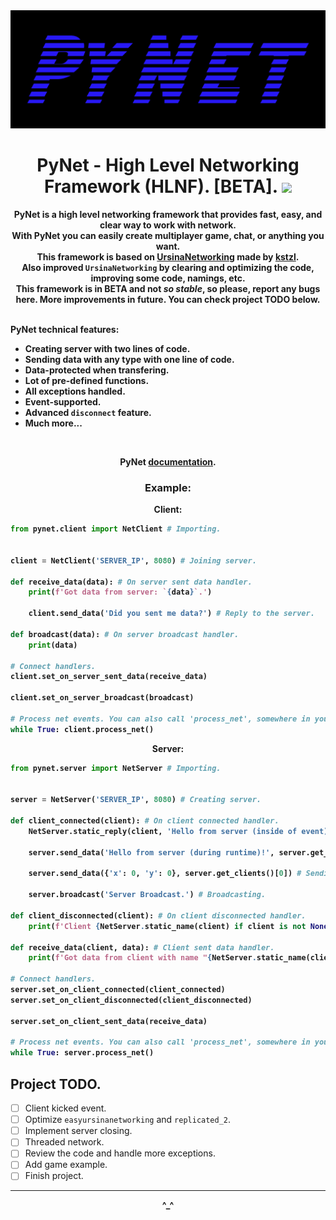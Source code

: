 <img src="pynet.png">

<h1 align="center">PyNet - High Level Networking Framework (HLNF). [BETA]. <img src="https://www.codefactor.io/repository/github/xzripper/pynet/badge?style=for-the-badge"></h1>

<b><p align="center">
    PyNet is a high level networking framework that provides fast, easy, and clear way to work with network.<br>
    With PyNet you can easily create multiplayer game, chat, or anything you want.<br>
    This framework is based on <a href="https://github.com/kstzl/UrsinaNetworking/">UrsinaNetworking</a> made by <a href="https://github.com/kstzl">kstzl</a>.<br>
    Also improved ```UrsinaNetworking``` by clearing and optimizing the code, improving some code, namings, etc.<br>
    This framework is in BETA and not <i>so stable</i>, so please, report any bugs here. More improvements in future. You can check project TODO below.<br><br></p>
    PyNet technical features:
    <ul>
      <li>Creating server with two lines of code.</li>
      <li>Sending data with any type with one line of code.</li>
      <li>Data-protected when transfering.</li>
      <li>Lot of pre-defined functions.</li>
      <li>All exceptions handled.</li>
      <li>Event-supported.</li>
      <li>Advanced ```disconnect``` feature.</li>
      <li>Much more...</li>
    </ul>

  <br><p align="center">PyNet <a href="https://github.com/xzripper/PyNet/blob/main/documentation.md">documentation</a>.</p>

  <h3 align="center">Example:</h3>

  <p align="center">Client:</p>

  ```python
  from pynet.client import NetClient # Importing.


  client = NetClient('SERVER_IP', 8080) # Joining server.

  def receive_data(data): # On server sent data handler.
      print(f'Got data from server: `{data}`.')

      client.send_data('Did you sent me data?') # Reply to the server.

  def broadcast(data): # On server broadcast handler.
      print(data)

  # Connect handlers.
  client.set_on_server_sent_data(receive_data)

  client.set_on_server_broadcast(broadcast)

  # Process net events. You can also call 'process_net', somewhere in your game loop, or whenever it's good for you.
  while True: client.process_net()
  ```

  <p align="center">Server:</p>

  ```python
  from pynet.server import NetServer # Importing.


  server = NetServer('SERVER_IP', 8080) # Creating server.

  def client_connected(client): # On client connected handler.
      NetServer.static_reply(client, 'Hello from server (inside of event)!') # When replying to client inside of event (like onClientConnected), use static_reply.

      server.send_data('Hello from server (during runtime)!', server.get_clients()[0]) # Send data to only one client.

      server.send_data({'x': 0, 'y': 0}, server.get_clients()[0]) # Sending data with any type.

      server.broadcast('Server Broadcast.') # Broadcasting.

  def client_disconnected(client): # On client disconnected handler.
      print(f'Client {NetServer.static_name(client) if client is not None else "Client"} disconnected!') # Print about disconnect.

  def receive_data(client, data): # Client sent data handler.
      print(f'Got data from client with name "{NetServer.static_name(client)}" and id `{NetServer.static_id(client)}`: "{data}".') # Use static_name and static_id to get name and ID inside of event.

  # Connect handlers.
  server.set_on_client_connected(client_connected)
  server.set_on_client_disconnected(client_disconnected)

  server.set_on_client_sent_data(receive_data)

  # Process net events. You can also call 'process_net', somewhere in your game loop, or whenever it's good for you.
  while True: server.process_net()
  ```
</b>

## Project TODO.
- [ ] Client kicked event.
- [ ] Optimize ```easyursinanetworking``` and ```replicated_2```.
- [ ] Implement server closing.
- [ ] Threaded network.
- [ ] Review the code and handle more exceptions.
- [ ] Add game example.
- [ ] Finish project.

<hr><b><p align="center">^_^</p></b>
